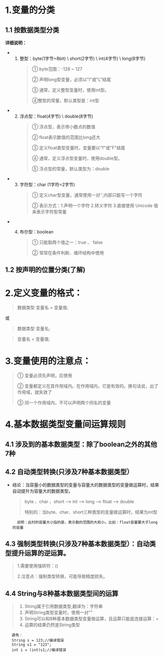 # 1.变量的分类
## 1.1 按数据类型分类

**详细说明：**
* 1. 整型：byte(1字节=8bit) \ short(2字节) \ int(4字节) \ long(8字节)
		>① byte范围：-128 ~ 127
		>
	  >② 声明long型变量，必须以"l"或"L"结尾
	  >
		>③ 通常，定义整型变量时，使用int型。
		>
		>④整型的常量，默认类型是：int型
* 2. 浮点型：float(4字节) \ double(8字节)
		>① 浮点型，表示带小数点的数值
		>
		>② float表示数值的范围比long还大
		>
	  >③ 定义float类型变量时，变量要以"f"或"F"结尾
	  >
	  >④ 通常，定义浮点型变量时，使用double型。
	  >
	  >⑤ 浮点型的常量，默认类型为：double
* 3. 字符型：char (1字符=2字节)
		>① 定义char型变量，通常使用一对'',内部只能写一个字符
		>
	  >② 表示方式：1.声明一个字符 2.转义字符 3.直接使用 Unicode 值来表示字符型常量
* 4. 布尔型：boolean

	 >① 只能取两个值之一：true 、 false
	 >
	 >② 常常在条件判断、循环结构中使用
## 1.2 按声明的位置分类(了解)


# 2.定义变量的格式：
>数据类型  变量名 = 变量值;
>
或
>数据类型  变量名;

>变量名 = 变量值;

# 3.变量使用的注意点：
   >① 变量必须先声明，后使用
   >
   >② 变量都定义在其作用域内。在作用域内，它是有效的。换句话说，出了作用域，就失效了
   >
   >③ 同一个作用域内，不可以声明两个同名的变量
# 4.基本数据类型变量间运算规则
## 4.1 涉及到的基本数据类型：除了boolean之外的其他7种
## 4.2 自动类型转换(只涉及7种基本数据类型）
* 结论：当容量小的数据类型的变量与容量大的数据类型的变量做运算时，结果自动提升为容量大的数据类型。
	>byte 、char 、short --> int --> long --> float --> double 
	>
	>特别的：当byte、char、short三种类型的变量做运算时，结果为int型
	>
        说明：此时的容量大小指的是，表示数的范围的大和小。比如：float容量要大于long的容量

## 4.3 强制类型转换(只涉及7种基本数据类型）：自动类型提升运算的逆运算。
   >1.需要使用强转符：()
   >
   >2.注意点：强制类型转换，可能导致精度损失。
## 4.4 String与8种基本数据类型间的运算
   >1. String属于引用数据类型,翻译为：字符串
   >2. 声明String类型变量时，使用一对""
   >3. String可以和8种基本数据类型变量做运算，且运算只能是连接运算：+
   >4. 运算的结果仍然是String类型
   
       避免：
       String s = 123;//编译错误
       String s1 = "123";
       int i = (int)s1;//编译错误





